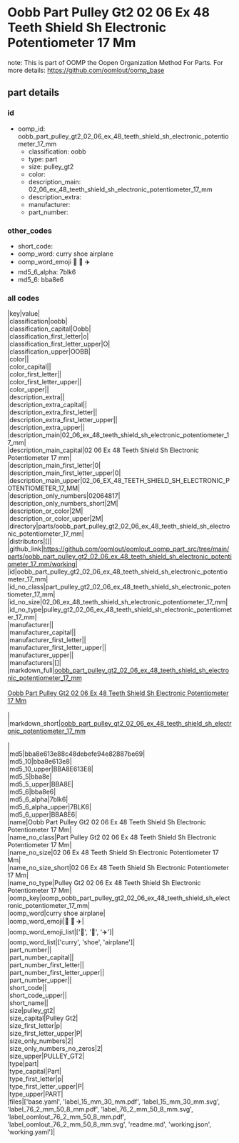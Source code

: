 # Oobb Part Pulley Gt2 02 06 Ex 48 Teeth Shield Sh Electronic Potentiometer 17 Mm  

note: This is part of OOMP the Oopen Organization Method For Parts. For more details: https://github.com/oomlout/oomp_base

##  part details





### id
* oomp_id: oobb_part_pulley_gt2_02_06_ex_48_teeth_shield_sh_electronic_potentiometer_17_mm
  * classification: oobb
  * type: part
  * size: pulley_gt2
  * color: 
  * description_main: 02_06_ex_48_teeth_shield_sh_electronic_potentiometer_17_mm
  * description_extra: 
  * manufacturer: 
  * part_number: 

### other_codes
* short_code: 
* oomp_word: curry shoe airplane
* oomp_word_emoji :curry: :shoe: :airplane:
* md5_6_alpha: 7blk6
* md5_6: bba8e6

### all codes 
|key|value|  
|classification|oobb|  
|classification_capital|Oobb|  
|classification_first_letter|o|  
|classification_first_letter_upper|O|  
|classification_upper|OOBB|  
|color||  
|color_capital||  
|color_first_letter||  
|color_first_letter_upper||  
|color_upper||  
|description_extra||  
|description_extra_capital||  
|description_extra_first_letter||  
|description_extra_first_letter_upper||  
|description_extra_upper||  
|description_main|02_06_ex_48_teeth_shield_sh_electronic_potentiometer_17_mm|  
|description_main_capital|02 06 Ex 48 Teeth Shield Sh Electronic Potentiometer 17 mm|  
|description_main_first_letter|0|  
|description_main_first_letter_upper|0|  
|description_main_upper|02_06_EX_48_TEETH_SHIELD_SH_ELECTRONIC_POTENTIOMETER_17_MM|  
|description_only_numbers|02064817|  
|description_only_numbers_short|2M|  
|description_or_color|2M|  
|description_or_color_upper|2M|  
|directory|parts/oobb_part_pulley_gt2_02_06_ex_48_teeth_shield_sh_electronic_potentiometer_17_mm|  
|distributors|[]|  
|github_link|https://github.com/oomlout/oomlout_oomp_part_src/tree/main/parts/oobb_part_pulley_gt2_02_06_ex_48_teeth_shield_sh_electronic_potentiometer_17_mm/working|  
|id|oobb_part_pulley_gt2_02_06_ex_48_teeth_shield_sh_electronic_potentiometer_17_mm|  
|id_no_class|part_pulley_gt2_02_06_ex_48_teeth_shield_sh_electronic_potentiometer_17_mm|  
|id_no_size|02_06_ex_48_teeth_shield_sh_electronic_potentiometer_17_mm|  
|id_no_type|pulley_gt2_02_06_ex_48_teeth_shield_sh_electronic_potentiometer_17_mm|  
|manufacturer||  
|manufacturer_capital||  
|manufacturer_first_letter||  
|manufacturer_first_letter_upper||  
|manufacturer_upper||  
|manufacturers|[]|  
|markdown_full|[oobb_part_pulley_gt2_02_06_ex_48_teeth_shield_sh_electronic_potentiometer_17_mm](https://github.com/oomlout/oomlout_oomp_part_src/tree/main/parts/oobb_part_pulley_gt2_02_06_ex_48_teeth_shield_sh_electronic_potentiometer_17_mm/working)<br>[](https://github.com/oomlout/oomlout_oomp_part_src/tree/main/parts/oobb_part_pulley_gt2_02_06_ex_48_teeth_shield_sh_electronic_potentiometer_17_mm/working)<br>[Oobb Part Pulley Gt2 02 06 Ex 48 Teeth Shield Sh Electronic Potentiometer 17 Mm](https://github.com/oomlout/oomlout_oomp_part_src/tree/main/parts/oobb_part_pulley_gt2_02_06_ex_48_teeth_shield_sh_electronic_potentiometer_17_mm/working)<br><br>|  
|markdown_short|[oobb_part_pulley_gt2_02_06_ex_48_teeth_shield_sh_electronic_potentiometer_17_mm](https://github.com/oomlout/oomlout_oomp_part_src/tree/main/parts/oobb_part_pulley_gt2_02_06_ex_48_teeth_shield_sh_electronic_potentiometer_17_mm/working)<br><br>|  
|md5|bba8e613e88c48debefe94e82887be69|  
|md5_10|bba8e613e8|  
|md5_10_upper|BBA8E613E8|  
|md5_5|bba8e|  
|md5_5_upper|BBA8E|  
|md5_6|bba8e6|  
|md5_6_alpha|7blk6|  
|md5_6_alpha_upper|7BLK6|  
|md5_6_upper|BBA8E6|  
|name|Oobb Part Pulley Gt2 02 06 Ex 48 Teeth Shield Sh Electronic Potentiometer 17 Mm|  
|name_no_class|Part Pulley Gt2 02 06 Ex 48 Teeth Shield Sh Electronic Potentiometer 17 Mm|  
|name_no_size|02 06 Ex 48 Teeth Shield Sh Electronic Potentiometer 17 Mm|  
|name_no_size_short|02 06 Ex 48 Teeth Shield Sh Electronic Potentiometer 17 Mm|  
|name_no_type|Pulley Gt2 02 06 Ex 48 Teeth Shield Sh Electronic Potentiometer 17 Mm|  
|oomp_key|oomp_oobb_part_pulley_gt2_02_06_ex_48_teeth_shield_sh_electronic_potentiometer_17_mm|  
|oomp_word|curry shoe airplane|  
|oomp_word_emoji|:curry: :shoe: :airplane:|  
|oomp_word_emoji_list|[':curry:', ':shoe:', ':airplane:']|  
|oomp_word_list|['curry', 'shoe', 'airplane']|  
|part_number||  
|part_number_capital||  
|part_number_first_letter||  
|part_number_first_letter_upper||  
|part_number_upper||  
|short_code||  
|short_code_upper||  
|short_name||  
|size|pulley_gt2|  
|size_capital|Pulley Gt2|  
|size_first_letter|p|  
|size_first_letter_upper|P|  
|size_only_numbers|2|  
|size_only_numbers_no_zeros|2|  
|size_upper|PULLEY_GT2|  
|type|part|  
|type_capital|Part|  
|type_first_letter|p|  
|type_first_letter_upper|P|  
|type_upper|PART|  
|files|['base.yaml', 'label_15_mm_30_mm.pdf', 'label_15_mm_30_mm.svg', 'label_76_2_mm_50_8_mm.pdf', 'label_76_2_mm_50_8_mm.svg', 'label_oomlout_76_2_mm_50_8_mm.pdf', 'label_oomlout_76_2_mm_50_8_mm.svg', 'readme.md', 'working.json', 'working.yaml']|  
